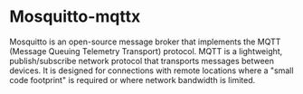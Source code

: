 # Mosquitto-mqttx
Mosquitto is an open-source message broker that implements the MQTT (Message Queuing Telemetry Transport) protocol. MQTT is a lightweight, publish/subscribe network protocol that transports messages between devices. It is designed for connections with remote locations where a "small code footprint" is required or where network bandwidth is limited.
